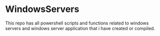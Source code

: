 # WindowsServers

This repo has all powershell scripts and functions related to windows servers and windows server application that i have created or compiled. 
